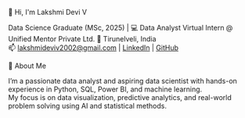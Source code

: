 👋 Hi, I'm Lakshmi Devi V

Data Science Graduate (MSc, 2025) | 💻 Data Analyst Virtual Intern @ Unified Mentor Private Ltd.
📍 Tirunelveli, India  
📫 lakshmideviv2002@gmail.com 
| [LinkedIn](https://www.linkedin.com/in/lakshmideviv02) 
| [GitHub](https://github.com/lakshmi1202)

🚀 About Me

I’m a passionate data analyst and aspiring data scientist with hands-on experience in Python, SQL, Power BI, and machine learning.  
My focus is on data visualization, predictive analytics, and real-world problem solving using AI and statistical methods.

